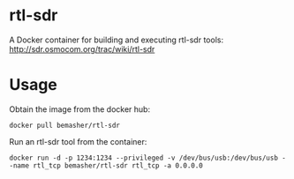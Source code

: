 # rtl-sdr

A Docker container for building and executing rtl-sdr tools: http://sdr.osmocom.org/trac/wiki/rtl-sdr

# Usage

Obtain the image from the docker hub:

```docker pull bemasher/rtl-sdr```

Run an rtl-sdr tool from the container:

```docker run -d -p 1234:1234 --privileged -v /dev/bus/usb:/dev/bus/usb --name rtl_tcp bemasher/rtl-sdr rtl_tcp -a 0.0.0.0```
